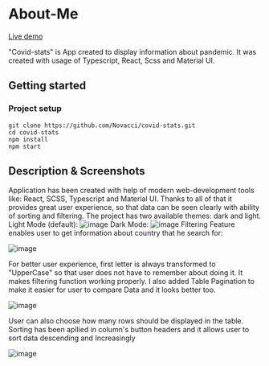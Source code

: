 # About-Me

[Live demo]([https://novacci.pl/](https://novacci.github.io/covid-stats/))

"Covid-stats" is App created to display information about pandemic. 
It was created with usage of Typescript, React, Scss and Material UI.

## Getting started

### Project setup

```
git clone https://github.com/Novacci/covid-stats.git
cd covid-stats
npm install
npm start
```

## Description & Screenshots

Application has been created with help of modern web-development tools like: React, SCSS, Typescript and Material UI. Thanks to all of that it provides great user 
experience, so that data can be seen clearly with ability of sorting and filtering.
The project has two available themes: dark and light.
Light Mode (default):
![image](https://user-images.githubusercontent.com/110100579/232341396-050bc71e-6630-4c31-a273-2d8361468560.png)
Dark Mode: 
![image](https://user-images.githubusercontent.com/110100579/232341433-e74a7f98-ca03-469f-85f0-c0839d45ce1d.png)
Filtering Feature enables user to get information about country that he search for:

![image](https://user-images.githubusercontent.com/110100579/232341601-18248fe6-23c0-48ac-ad9c-5810b5ca5086.png)

For better user experience, first letter is always transformed to "UpperCase" so that user does not have to remember about doing it. It makes filtering function 
working properly.
I also added Table Pagination to make it easier for user to compare Data and it looks better too.

![image](https://user-images.githubusercontent.com/110100579/232341739-a4fdb1ec-4b94-486a-aa3f-29d1cb149b78.png)

User can also choose how many rows should be displayed in the table.
Sorting has been apllied in column's button headers and it allows user to sort data descending and Increasingly

![image](https://user-images.githubusercontent.com/110100579/232341836-98ef440c-aeea-48fc-bcc5-16a60a39893d.png)
